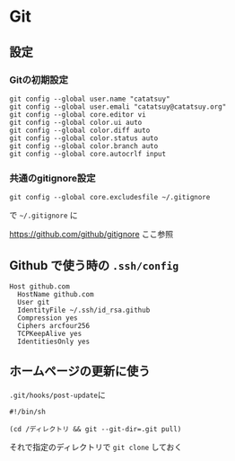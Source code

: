 # Git

## 設定

### Gitの初期設定

    git config --global user.name "catatsuy"
    git config --global user.emali "catatsuy@catatsuy.org"
    git config --global core.editor vi
    git config --global color.ui auto
    git config --global color.diff auto
    git config --global color.status auto
    git config --global color.branch auto
    git config --global core.autocrlf input

### 共通のgitignore設定

    git config --global core.excludesfile ~/.gitignore

で `~/.gitignore` に

https://github.com/github/gitignore ここ参照

## Github で使う時の `.ssh/config`

    Host github.com
      HostName github.com
      User git
      IdentityFile ~/.ssh/id_rsa.github
      Compression yes
      Ciphers arcfour256
      TCPKeepAlive yes
      IdentitiesOnly yes

## ホームページの更新に使う

`.git/hooks/post-update`に

    #!/bin/sh

    (cd /ディレクトリ && git --git-dir=.git pull)

それで指定のディレクトリで `git clone` しておく
